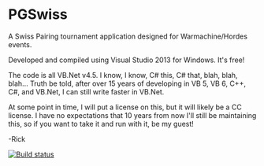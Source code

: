 PGSwiss
=======

A Swiss Pairing tournament application designed for Warmachine/Hordes events.

Developed and compiled using Visual Studio 2013 for Windows. It's free!

The code is all VB.Net v4.5. I know, I know, C# this, C# that, blah, blah, blah... 
Truth be told, after over 15 years of developing in VB 5, VB 6, C++, C#, and VB.Net, 
I can still write faster in VB.Net.

At some point in time, I will put a license on this, but it will likely be a CC license. 
I have no expectations that 10 years from now I'll still be maintaining this, so if you want to take
it and run with it, be my guest!

-Rick


[![Build status](https://ci.appveyor.com/api/projects/status/33de6m4wcoib9jfp)](https://ci.appveyor.com/project/RickWay/pgswiss)
